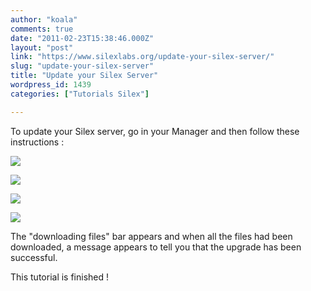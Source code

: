 ```yaml
---
author: "koala"
comments: true
date: "2011-02-23T15:38:46.000Z"
layout: "post"
link: "https://www.silexlabs.org/update-your-silex-server/"
slug: "update-your-silex-server"
title: "Update your Silex Server"
wordpress_id: 1439
categories: ["Tutorials Silex"]

---
```

To update your Silex server, go in your Manager and then follow these instructions :

<!-- more -->
![](https://www.silexlabs.org/wp-content/uploads/2011/02/select-upgrade-now11.png)

![](https://www.silexlabs.org/wp-content/uploads/2011/02/wait.png)

![](https://www.silexlabs.org/wp-content/uploads/2011/02/select-update-silex-server.png)

![](https://www.silexlabs.org/wp-content/uploads/2011/02/click-on-update-now1.png)

The "downloading files" bar appears and when all the files had been downloaded, a message appears to tell you that the upgrade has been successful.

This tutorial is finished !

